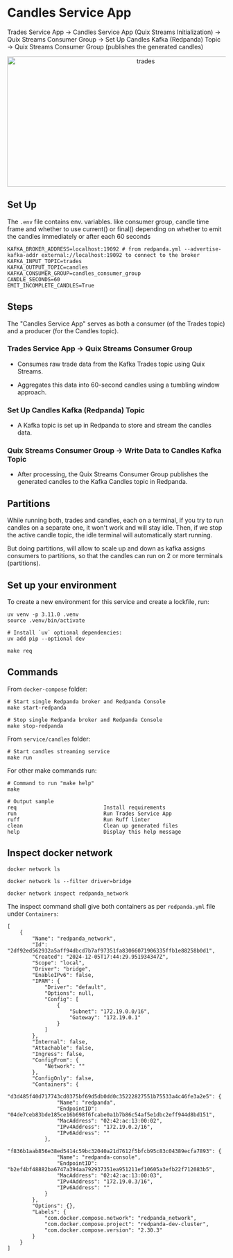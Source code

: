 # Candles Service App

Trades Service App → Candles Service App (Quix Streams Initialization) → Quix Streams Consumer Group → Set Up Candles Kafka (Redpanda) Topic →  Quix Streams Consumer Group (publishes the generated candles)

<p align="center">
<img width="623" height="300" alt="trades" src="https://github.com/user-attachments/assets/c2659ce5-1893-48ed-a365-3165c6984845">
</p>

## Set Up

The `.env` file contains env. variables. like consumer group, candle time frame and whether to use current() or final() depending on whether to emit the candles immediately or after each 60 seconds

    KAFKA_BROKER_ADDRESS=localhost:19092 # from redpanda.yml --advertise-kafka-addr external://localhost:19092 to connect to the broker
    KAFKA_INPUT_TOPIC=trades
    KAFKA_OUTPUT_TOPIC=candles
    KAFKA_CONSUMER_GROUP=candles_consumer_group
    CANDLE_SECONDS=60
    EMIT_INCOMPLETE_CANDLES=True

## Steps

The "Candles Service App" serves as both a consumer (of the Trades topic) and a producer (for the Candles topic).

### Trades Service App → Quix Streams Consumer Group

- Consumes raw trade data from the Kafka Trades topic using Quix Streams.

- Aggregates this data into 60-second candles using a tumbling window approach.

### Set Up Candles Kafka (Redpanda) Topic

- A Kafka topic is set up in Redpanda to store and stream the candles data.

### Quix Streams Consumer Group → Write Data to Candles Kafka Topic

- After processing, the Quix Streams Consumer Group publishes the generated candles to the Kafka Candles topic in Redpanda.

## Partitions

While running both, trades and candles, each on a terminal, if you try to run candles on a separate one, it won't work and will stay idle. Then, if we stop the active candle topic, the idle terminal will automatically start running.

But doing partitions, will allow to scale up and down as kafka assigns consumers to partitions, so that the candles can run on 2 or more terminals (partitions).

## Set up your environment

To create a new environment for this service and create a lockfile, run:

    uv venv -p 3.11.0 .venv
    source .venv/bin/activate

    # Install `uv` optional dependencies:
    uv add pip --optional dev

    make req

## Commands

From `docker-compose` folder:

    # Start single Redpanda broker and Redpanda Console
    make start-redpanda

    # Stop single Redpanda broker and Redpanda Console
    make stop-redpanda

From `service/candles` folder:

    # Start candles streaming service
    make run

For other make commands run:

    # Command to run "make help"
    make

    # Output sample
    req                            Install requirements
    run                            Run Trades Service App
    ruff                           Run Ruff linter
    clean                          Clean up generated files
    help                           Display this help message

## Inspect docker network

    docker network ls

    docker network ls --filter driver=bridge

    docker network inspect redpanda_network

The inspect command shall give both containers as per `redpanda.yml` file under `Containers`:

    [
        {
            "Name": "redpanda_network",
            "Id": "2df92ed562932a5aff94dbcd7b7af97351fa83066071906335ffb1e88258b0d1",
            "Created": "2024-12-05T17:44:29.951934347Z",
            "Scope": "local",
            "Driver": "bridge",
            "EnableIPv6": false,
            "IPAM": {
                "Driver": "default",
                "Options": null,
                "Config": [
                    {
                        "Subnet": "172.19.0.0/16",
                        "Gateway": "172.19.0.1"
                    }
                ]
            },
            "Internal": false,
            "Attachable": false,
            "Ingress": false,
            "ConfigFrom": {
                "Network": ""
            },
            "ConfigOnly": false,
            "Containers": {
                "d3d485f40d717743cd0375bf69d5db0dd0c35222827551b75533a4c46fe3a2e5": {
                    "Name": "redpanda",
                    "EndpointID": "04de7ceb83bde185ce16b698f6fcabe0a1b7b86c54af5e1dbc2eff944d8bd151",
                    "MacAddress": "02:42:ac:13:00:02",
                    "IPv4Address": "172.19.0.2/16",
                    "IPv6Address": ""
                },
                "f836b1aab856e38ed5414c59bc32040a21d7612f5bfcb95c83c04389ecfa7893": {
                    "Name": "redpanda-console",
                    "EndpointID": "b2ef4bf48882ba6747a394aa792937351ea951211ef10605a3efb22f712083b5",
                    "MacAddress": "02:42:ac:13:00:03",
                    "IPv4Address": "172.19.0.3/16",
                    "IPv6Address": ""
                }
            },
            "Options": {},
            "Labels": {
                "com.docker.compose.network": "redpanda_network",
                "com.docker.compose.project": "redpanda-dev-cluster",
                "com.docker.compose.version": "2.30.3"
            }
        }
    ]
